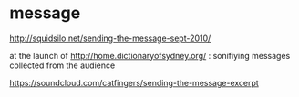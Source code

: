 # message

http://squidsilo.net/sending-the-message-sept-2010/

at the launch of http://home.dictionaryofsydney.org/ : sonifiying messages collected from the audience

https://soundcloud.com/catfingers/sending-the-message-excerpt
